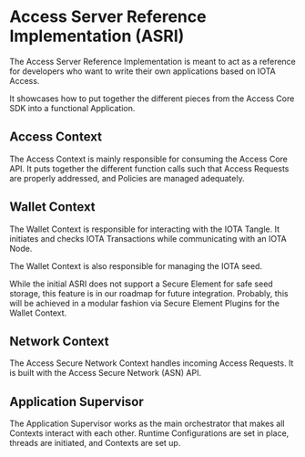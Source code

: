 # Access Server Reference Implementation (ASRI)
The Access Server Reference Implementation is meant to act as a reference for developers who want to write their own applications based on IOTA Access.

It showcases how to put together the different pieces from the Access Core SDK into a functional Application.

## Access Context
The Access Context is mainly responsible for consuming the Access Core API. It puts together the different function calls such that Access Requests are properly addressed, and Policies are managed adequately.

## Wallet Context
The Wallet Context is responsible for interacting with the IOTA Tangle. It initiates and checks IOTA Transactions while communicating with an IOTA Node.

The Wallet Context is also responsible for managing the IOTA seed.

While the initial ASRI does not support a Secure Element for safe seed storage, this feature is in our roadmap for future integration. Probably, this will be achieved in a modular fashion via Secure Element Plugins for the Wallet Context.

## Network Context
The Access Secure Network Context handles incoming Access Requests. It is built with the Access Secure Network (ASN) API.

## Application Supervisor
The Application Supervisor works as the main orchestrator that makes all Contexts interact with each other. Runtime Configurations are set in place, threads are initiated, and Contexts are set up.
